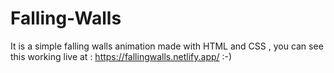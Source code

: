 # Falling-Walls
It is a simple falling walls animation made with HTML and CSS , you can see this working live at : https://fallingwalls.netlify.app/
:-)
